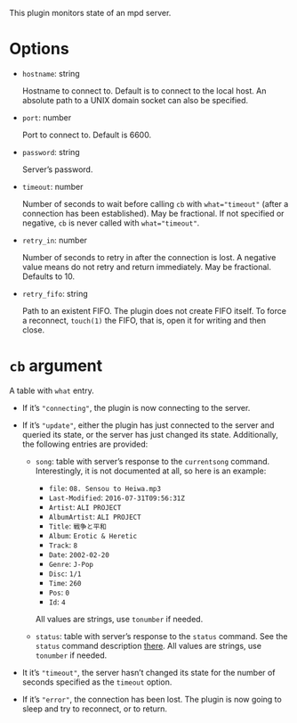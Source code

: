 This plugin monitors state of an mpd server.

Options
===
* `hostname`: string

  Hostname to connect to. Default is to connect to the local host. An absolute path to a UNIX domain socket can also be specified.

* `port`: number

  Port to connect to. Default is 6600.

* `password`: string

  Server’s password.

* `timeout`: number

  Number of seconds to wait before calling `cb` with `what="timeout"` (after a connection has been established). May be fractional. If not specified or negative, `cb` is never called with `what="timeout"`.

* `retry_in`: number

  Number of seconds to retry in after the connection is lost. A negative value means do not retry and return immediately. May be fractional. Defaults to 10.

* `retry_fifo`: string

  Path to an existent FIFO. The plugin does not create FIFO itself. To force a reconnect, `touch(1)` the FIFO, that is, open it for writing and then close.

`cb` argument
===
A table with `what` entry.

  * If it’s `"connecting"`, the plugin is now connecting to the server.

  * If it’s `"update"`, either the plugin has just connected to the server and queried its state, or the server has just changed its state. Additionally, the following entries are provided:
    * `song`: table with server’s response to the `currentsong` command. Interestingly, it is not documented at all, so here is an example:
      - `file`: `08. Sensou to Heiwa.mp3`
      - `Last-Modified`: `2016-07-31T09:56:31Z`
      - `Artist`: `ALI PROJECT`
      - `AlbumArtist`: `ALI PROJECT`
      - `Title`: `戦争と平和`
      - `Album`: `Erotic & Heretic`
      - `Track`: `8`
      - `Date`: `2002-02-20`
      - `Genre`: `J-Pop`
      - `Disc`: `1/1`
      - `Time`: `260`
      - `Pos`: `0`
      - `Id`: `4`

      All values are strings, use `tonumber` if needed.

    * `status`: table with server’s response to the `status` command. See the `status` command description [there](https://www.musicpd.org/doc/protocol/command_reference.html). All values are strings, use `tonumber` if needed.

  * It it’s `"timeout"`, the server hasn’t changed its state for the number of seconds specified as the `timeout` option.

  * If it’s `"error"`, the connection has been lost. The plugin is now going to sleep and try to reconnect, or to return.
